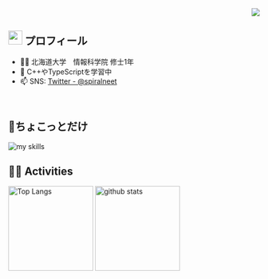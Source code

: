 <!-- 1. GitHub usernameを変更 -->
<div align="right">
  <img src="https://komarev.com/ghpvc/?username=spiral987" />
</div>

<!-- 2. プロフィールや連絡先を変更 -->
## <img src="https://media.giphy.com/media/hvRJCLFzcasrR4ia7z/giphy.gif" width="28"> プロフィール

- 🧑‍💻 北海道大学　情報科学院 修士1年
- 🌱 C++やTypeScriptを学習中
- 📫 SNS: [Twitter - @spiralneet](https://x.com/spiralneet)
<br>


<!-- 3. 好きな技術スタックに変更 -->
<!-- ライトモート：theme=light, ダークモート：theme=dark -->
<!-- アイコンの選択肢一覧：https://arc.net/l/quote/zizyykfh -->
## 🤏ちょこっとだけ
<img alt="my skills" src="https://skillicons.dev/icons?theme=dark&perline=7&i=blender,c,cs,cpp,cmake,css,firebase,html,java,ts,py,r,react,ruby,unity" />
<br>

## 🏃‍♀️ Activities
<div align="left"> 
  <img alt="Top Langs" height="170px" src="https://github-readme-stats.vercel.app/api?username=spiral987&theme=vue-dark&layout=compact" />
  <img alt="github stats" height="170px" src="https://github-readme-stats.vercel.app/api/top-langs/?username=spiral987&theme=vue-dark&layout=compact" />
</div>



<!--
This repository is a ✨ _special_ ✨ repository because its `README.md` (this file) appears on your GitHub profile.

Here are some ideas to get you started:

- 🔭 I’m currently working on ...
- 🌱 I’m currently learning ...
- 👯 I’m looking to collaborate on ...
- 🤔 I’m looking for help with ...
- 💬 Ask me about ...
- 📫 How to reach me: ...
- 😄 Pronouns: ...
- ⚡ Fun fact: ...
-->

